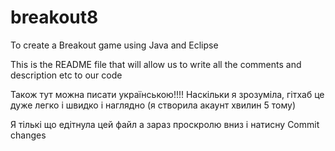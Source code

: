 # breakout8
To create a Breakout game using Java and Eclipse

This is the README file that will allow us to write all the comments and description etc to our code

Також тут можна писати українською!!!! Наскільки я зрозуміла, гітхаб це дуже легко і швидко і наглядно (я створила акаунт хвилин 5 тому)

Я тількі що едітнула цей файл а зараз проскролю вниз і натисну Commit changes
